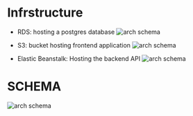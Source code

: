 # Infrstructure

- RDS:
    hosting a postgres database
    ![arch schema](https://github.com/yosif-khaled/udagram/tree/main/docs/screenshots/db_1_health.png)

- S3:
    bucket hosting frontend application
    ![arch schema](https://github.com/yosif-khaled/udagram/tree/main/docs/screenshots/S3_bucket_overview.png)

- Elastic Beanstalk:
    Hosting the backend API
    ![arch schema](https://github.com/yosif-khaled/udagram/tree/main/docs/screenshots/Elastic_Beanstalk.png)

# SCHEMA

![arch schema](https://github.com/yosif-khaled/udagram/tree/main/docs/screenshots/arch_diagram.drawio.png)